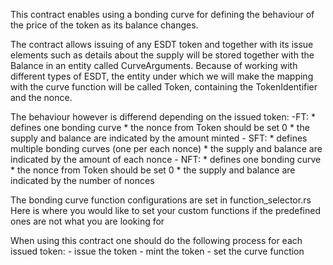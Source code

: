 This contract enables using a bonding curve for defining the behaviour of the price of the token as its balance changes.

The contract allows issuing of any ESDT token and together with its issue elements such as details about the supply will be stored together with the Balance in an entity called CurveArguments. Because of working with different types of ESDT, the entity under which we will make the mapping with the curve function will be called Token, containing the TokenIdentifier and the nonce.

The behaviour however is differend depending on the issued token:
    -FT:
		* defines one bonding curve
		* the nonce from Token should be set 0
		* the supply and balance are indicated by the amount minted
    - SFT:
		* defines multiple bonding curves (one per each nonce)
		* the supply and balance are indicated by the amount of each nonce
    - NFT:
		* defines one bonding curve
		* the nonce from Token should be set 0
		* the supply and balance are indicated by the number of nonces

The bonding curve function configurations are set in function_selector.rs
Here is where you would like to set your custom functions if the predefined ones are not what you are looking for

When using this contract one should do the following process for each issued token:
	- issue the token
    - mint the token
	- set the curve function
